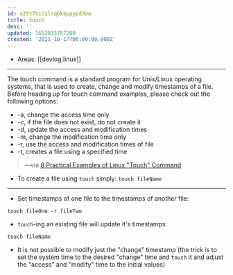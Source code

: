 ```yaml
---
id: a25t7tco2lrqbkbppyp43ow
title: touch
desc: ''
updated: 1652815757209
created: '2021-10-17T00:00:00.000Z'
---
```


- Areas: [[devlog.linux]]

---

The touch command is a standard program for Unix/Linux operating systems, that is used to create, change and modify timestamps of a file. Before heading up for touch command examples, please check out the following options:

- -a, change the access time only
- -c, if the file does not exist, do not create it
- -d, update the access and modification times
- -m, change the modification time only
- -r, use the access and modification times of file
- -t, creates a file using a specified time

> —via [8 Practical Examples of Linux "Touch" Command](https://www.tecmint.com/8-pratical-examples-of-linux-touch-command/)

- To create a file using `touch` simply: `touch fileName`

---

- Set timestamps of one file to the timestamps of another file:

`touch fileOne -r fileTwo`

- `touch`-ing an existing file will update it's timestamps:

`touch fileName`

- It is not possible to modify just the "change" timestamp (the trick is to set the system time to the desired "change" time and `touch` it and adjust the "access" and "modify" time to the initial values)
